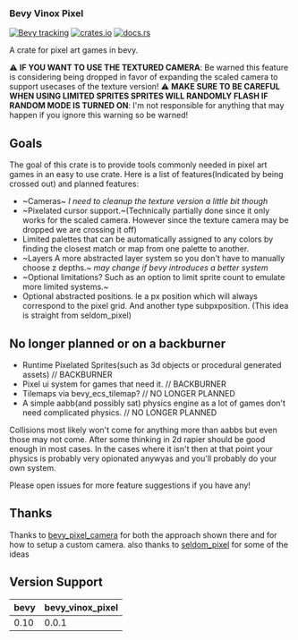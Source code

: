 ### Bevy Vinox Pixel
[![Bevy tracking](https://img.shields.io/badge/Bevy%20tracking-released%20version-lightblue)](https://github.com/bevyengine/bevy/blob/main/docs/plugins_guidelines.md#main-branch-tracking)
[![crates.io](https://img.shields.io/crates/v/bevy_vinox_pixel)](https://crates.io/crates/bevy_vinox_pixel)
[![docs.rs](https://docs.rs/bevy_vinox_pixel/badge.svg)](https://docs.rs/bevy_vinox_pixel)

A crate for pixel art games in bevy.

:warning: **IF YOU WANT TO USE THE TEXTURED CAMERA**: Be warned this feature is considering being dropped in favor of expanding the scaled camera to support usecases of the texture version!
:warning: **MAKE SURE TO BE CAREFUL WHEN USING LIMITED SPRITES SPRITES WILL RANDOMLY FLASH IF RANDOM MODE IS TURNED ON**: I'm not responsible for anything that may happen if you ignore this warning so be warned!

## Goals
The goal of this crate is to provide tools commonly needed in pixel art games in an easy to use crate.
Here is a list of features(Indicated by being crossed out) and planned features:
* ~Cameras~ _I need to cleanup the texture version a little bit though_
* ~Pixelated cursor support.~(Technically partially done since it only works for the scaled camera. However since the texture camera may be dropped we are crossing it off)
* Limited palettes that can be automatically assigned to any colors by finding the closest match or map from one palette to another.
* ~Layers A more abstracted layer system so you don't have to manually choose z depths.~ _may change if bevy introduces a better system_
* ~Optional limitations? Such as an option to limit sprite count to emulate more limited systems.~
* Optional abstracted positions. Ie a px position which will always correspond to the pixel grid. And another type subpxposition. (This idea is straight from seldom_pixel)

## No longer planned or on a backburner
* Runtime Pixelated Sprites(such as 3d objects or procedural generated assets) // BACKBURNER
* Pixel ui system for games that need it. // BACKBURNER
* Tilemaps via bevy_ecs_tilemap? // NO LONGER PLANNED
* A simple aabb(and possibly sat) physics engine as a lot of games don't need complicated physics. // NO LONGER PLANNED

Collisions most likely won't come for anything more than aabbs but even those may not come. After some thinking in 2d rapier should be good enough in most cases.
In the cases where it isn't then at that point your physics is probably very opionated anywyas and you'll probably do your own system.


Please open issues for more feature suggestions if you have any!

## Thanks
Thanks to [bevy_pixel_camera](https://github.com/drakmaniso/bevy_pixel_camera) for both the approach shown there and for how to setup a custom camera.
also thanks to [seldom_pixel](https://github.com/Seldom-SE/seldom_pixel) for some of the ideas 

## Version Support
| bevy | bevy_vinox_pixel |
|------|------------------|
| 0.10 | 0.0.1            |


